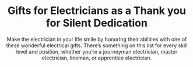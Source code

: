 ---
layout: post
title: Gifts for Electricians as a Thank you for Silent Dedication
subtitle: Make the electrician in your life smile by honoring their abilities with one of these wonderful electrical gifts. There’s something on this list for every skill level and position, whether you’re a journeyman electrician, master electrician, lineman, or apprentice electrician.
header-img: "img/post/2023/09/copied/medium_gifts_for_electricians_b198fa69ab.png"
header-style: text
permalink: "/gifts-electricians/"
catalog: true
tags:
  - Recipients 
  - Men
--- 